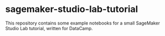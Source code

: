 # sagemaker-studio-lab-tutorial
This repository contains some example notebooks for a small SageMaker Studio Lab tutorial, written for DataCamp.
